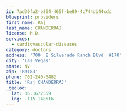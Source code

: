 ```yaml
---
id: 7ad30fa2-b864-465f-be89-4c744db44cdd
blueprint: providers
first_name: Raj
last_name: CHANDERRAJ
license: M.D.
services:
  - cardiovascular-diseases
category: doctors
address: '700  E Silverado Ranch Blvd  #170'
city: 'Las Vegas'
state: NV
zip: '89183'
phone: 702-240-6482
title: 'Raj CHANDERRAJ'
_geoloc:
  lat: 36.1672559
  lng: -115.148516
---
```

